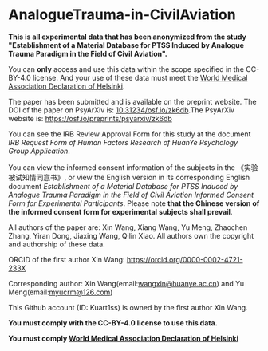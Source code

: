 # AnalogueTrauma-in-CivilAviation

**This is all experimental data that has been anonymized from the study "Establishment of a Material Database for PTSS Induced by Analogue Trauma Paradigm in the Field of Civil Aviation".**

You can **only** access and use this data within the scope specified in the CC-BY-4.0 license. And your use of these data must meet the [World Medical Association Declaration of Helsinki](https://www.wma.net/policies-post/wma-declaration-of-helsinki-ethical-principles-for-medical-research-involving-human-subjects/).

The paper has been submitted and is available on the preprint website. The DOI of the paper on PsyArXiv is: [10.31234/osf.io/zk6db](https://doi.org/10.31234/osf.io/zk6db).The PsyArXiv website is: https://osf.io/preprints/psyarxiv/zk6db

You can see the IRB Review Approval Form for this study at the document _IRB Request Form of Human Factors Research of HuanYe Psychology Group Application_.

You can view the informed consent information of the subjects in the 《实验被试知情同意书》, or view the English version in its corresponding English document _Establishment of a Material Database for PTSS Induced by Analogue Trauma Paradigm in the Field of Civil Aviation Informed Consent Form for Experimental Participants_. Please note **that the Chinese version of the informed consent form for experimental subjects shall prevail**.

All authors of the paper are: Xin Wang, Xiang Wang, Yu Meng, Zhaochen Zhang, Yiran Dong, Jiaxing Wang, Qilin Xiao. All authors own the copyright and authorship of these data.

ORCID of the first author Xin Wang: https://orcid.org/0000-0002-4721-233X

Corresponding author: Xin Wang(email:wangxin@huanye.ac.cn) and Yu Meng(email:myucrm@126.com)

This Github account (ID: Kuart1ss) is owned by the first author Xin Wang.

**You must comply with the CC-BY-4.0 license to use this data.**

**You must comply [World Medical Association Declaration of Helsinki](https://www.wma.net/policies-post/wma-declaration-of-helsinki-ethical-principles-for-medical-research-involving-human-subjects/)**
